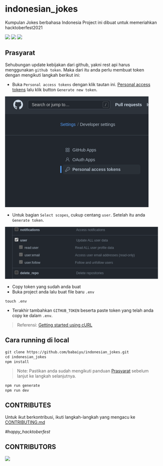 # indonesian_jokes
Kumpulan Jokes berbahasa Indonesia
Project ini dibuat untuk memeriahkan hacktoberfest2021

![](https://img.shields.io/github/issues/babaiyu/indonesian_jokes)
![](https://img.shields.io/github/issues-pr/babaiyu/indonesian_jokes)
![](https://img.shields.io/github/contributors/babaiyu/indonesian_jokes)

## Prasyarat
Sehubungan update kebijakan dari github, yakni rest api harus menggunakan `github token`. Maka dari itu anda perlu membuat token dengan mengikuti langkah berikut ini:

- Buka `Personal access tokens` dengan klik tautan ini. [Personal access tokens](https://github.com/settings/tokens) lalu klik button `Generate new token`.

<img src="assets/img_settings_pat.png" alt="Settings -> Developer Settings -> Personal access token" />

- Untuk bagian `Select scopes`, cukup centang `user`. Setelah itu anda `Generate token`.

<img src="assets/img_settings_pat_scopes.png" alt="Select scopes" />

- Copy token yang sudah anda buat
- Buka project anda lalu buat file baru `.env`
```
touch .env
```
- Terakhir tambahkan `GITHUB_TOKEN` beserta paste token yang telah anda copy ke dalam `.env`.

> Referensi: [Getting started using cURL](https://docs.github.com/en/rest/quickstart#getting-started-using-curl)

## Cara running di local
```
git clone https://github.com/babaiyu/indonesian_jokes.git
cd indonesian_jokes
npm install
```
> Note: Pastikan anda sudah mengikuti panduan [Prasyarat](#prasyarat) sebelum lanjut ke langkah selanjutnya.
```
npm run generate
npm run dev
```

## CONTRIBUTES
Untuk ikut berkontribusi, ikuti langkah-langkah yang mengacu ke [CONTRIBUTING.md](./CONTRIBUTING.md)

_#happy_hacktoberfest_

## CONTRIBUTORS
![](https://contrib.rocks/image?repo=babaiyu/indonesian_jokes)
